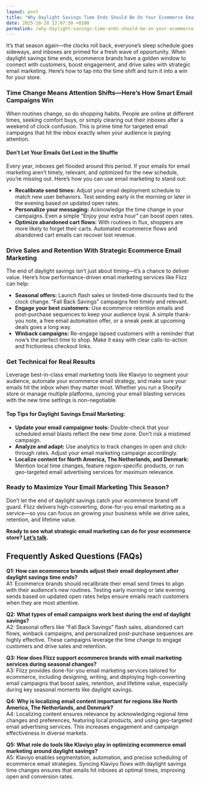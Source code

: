 ```yaml
---
layout: post
title: "Why Daylight Savings Time Ends Should Be On Your Ecommerce Email Marketing Radar"
date: 2025-10-28 12:07:50 +0100
permalink: /why-daylight-savings-time-ends-should-be-on-your-ecommerce-email-marketing-radar/
---
```

It’s that season again—the clocks roll back, everyone’s sleep schedule goes sideways, and inboxes are primed for a fresh wave of opportunity. When daylight savings time ends, ecommerce brands have a golden window to connect with customers, boost engagement, and drive sales with strategic email marketing. Here’s how to tap into the time shift and turn it into a win for your store.

### Time Change Means Attention Shifts—Here’s How Smart Email Campaigns Win

When routines change, so do shopping habits. People are online at different times, seeking comfort buys, or simply clearing out their inboxes after a weekend of clock confusion. This is prime time for targeted email campaigns that hit the inbox exactly when your audience is paying attention.

#### Don’t Let Your Emails Get Lost in the Shuffle

Every year, inboxes get flooded around this period. If your emails for email marketing aren’t timely, relevant, and optimized for the new schedule, you’re missing out. Here’s how you can use email marketing to stand out:

- **Recalibrate send times:** Adjust your email deployment schedule to match new user behaviors. Test sending early in the morning or later in the evening based on updated open rates.
- **Personalize your messaging:** Acknowledge the time change in your campaigns. Even a simple “Enjoy your extra hour” can boost open rates.
- **Optimize abandoned cart flows:** With routines in flux, shoppers are more likely to forget their carts. Automated ecommerce flows and abandoned cart emails can recover lost revenue.

### Drive Sales and Retention With Strategic Ecommerce Email Marketing

The end of daylight savings isn’t just about timing—it’s a chance to deliver value. Here’s how performance-driven email marketing services like Flizz can help:

- **Seasonal offers:** Launch flash sales or limited-time discounts tied to the clock change. “Fall Back Savings” campaigns feel timely and relevant.
- **Engage your best customers:** Use ecommerce retention emails and post-purchase sequences to keep your audience loyal. A simple thank-you note, a free email automation offer, or a sneak peek at upcoming deals goes a long way.
- **Winback campaigns:** Re-engage lapsed customers with a reminder that now’s the perfect time to shop. Make it easy with clear calls-to-action and frictionless checkout links.

### Get Technical for Real Results

Leverage best-in-class email marketing tools like Klaviyo to segment your audience, automate your ecommerce email strategy, and make sure your emails hit the inbox when they matter most. Whether you run a Shopify store or manage multiple platforms, syncing your email blasting services with the new time settings is non-negotiable.

#### Top Tips for Daylight Savings Email Marketing:

- **Update your email campaigner tools:** Double-check that your scheduled email blasts reflect the new time zone. Don’t risk a mistimed campaign.
- **Analyze and adapt:** Use analytics to track changes in open and click-through rates. Adjust your email marketing campaign accordingly.
- **Localize content for North America, The Netherlands, and Denmark:** Mention local time changes, feature region-specific products, or run geo-targeted email advertising services for maximum relevance.

### Ready to Maximize Your Email Marketing This Season?

Don’t let the end of daylight savings catch your ecommerce brand off guard. Flizz delivers high-converting, done-for-you email marketing as a service—so you can focus on growing your business while we drive sales, retention, and lifetime value.

**Ready to see what strategic email marketing can do for your ecommerce store? [Let’s talk](https://flizzgrowth.com/email).**

## Frequently Asked Questions (FAQs)

**Q1: How can ecommerce brands adjust their email deployment after daylight savings time ends?**  
A1: Ecommerce brands should recalibrate their email send times to align with their audience’s new routines. Testing early morning or late evening sends based on updated open rates helps ensure emails reach customers when they are most attentive.

**Q2: What types of email campaigns work best during the end of daylight savings?**  
A2: Seasonal offers like “Fall Back Savings” flash sales, abandoned cart flows, winback campaigns, and personalized post-purchase sequences are highly effective. These campaigns leverage the time change to engage customers and drive sales and retention.

**Q3: How does Flizz support ecommerce brands with email marketing services during seasonal changes?**  
A3: Flizz provides done-for-you email marketing services tailored for ecommerce, including designing, writing, and deploying high-converting email campaigns that boost sales, retention, and lifetime value, especially during key seasonal moments like daylight savings.

**Q4: Why is localizing email content important for regions like North America, The Netherlands, and Denmark?**  
A4: Localizing content ensures relevance by acknowledging regional time changes and preferences, featuring local products, and using geo-targeted email advertising services. This increases engagement and campaign effectiveness in diverse markets.

**Q5: What role do tools like Klaviyo play in optimizing ecommerce email marketing around daylight savings?**  
A5: Klaviyo enables segmentation, automation, and precise scheduling of ecommerce email strategies. Syncing Klaviyo flows with daylight savings time changes ensures that emails hit inboxes at optimal times, improving open and conversion rates.

<script type="application/ld+json">
{
  "@context": "https://schema.org",
  "@type": "BlogPosting",
  "headline": "Why Daylight Savings Time Ends Should Be On Your Ecommerce Email Marketing Radar",
  "description": "Learn how ecommerce brands can leverage the end of daylight savings time with strategic email marketing to boost engagement, sales, and customer retention.",
  "author": {
    "@type": "Person",
    "name": "Flizz"
  },
  "publisher": {
    "@type": "Person",
    "name": "Flizz"
  },
  "datePublished": "2024-06-01",
  "mainEntityOfPage": {
    "@type": "WebPage",
    "@id": "https://flizzgrowth.com/blog/daylight-savings-ecommerce-email-marketing"
  },
  "keywords": "email marketing, ecommerce email marketing, email deployment, abandoned cart flows, Klaviyo email agency, ecommerce retention emails, email campaigns, email marketing services, email blasting services, ecommerce email strategy, post-purchase sequences, winback campaigns, email marketing for Shopify",
  "articleBody": "It’s that season again—the clocks roll back, everyone’s sleep schedule goes sideways, and inboxes are primed for a fresh wave of opportunity. When daylight savings time ends, ecommerce brands have a golden window to connect with customers, boost engagement, and drive sales with strategic email marketing. Here’s how to tap into the time shift and turn it into a win for your store.\n\nTime Change Means Attention Shifts—Here’s How Smart Email Campaigns Win\n\nWhen routines change, so do shopping habits. People are online at different times, seeking comfort buys, or simply clearing out their inboxes after a weekend of clock confusion. This is prime time for targeted email campaigns that hit the inbox exactly when your audience is paying attention.\n\nDon’t Let Your Emails Get Lost in the Shuffle\n\nEvery year, inboxes get flooded around this period. If your emails for email marketing aren’t timely, relevant, and optimized for the new schedule, you’re missing out. Here’s how you can use email marketing to stand out:\n- Recalibrate send times\n- Personalize your messaging\n- Optimize abandoned cart flows\n\nDrive Sales and Retention With Strategic Ecommerce Email Marketing\n\nThe end of daylight savings isn’t just about timing—it’s a chance to deliver value. Here’s how performance-driven email marketing services like Flizz can help:\n- Seasonal offers\n- Engage your best customers\n- Winback campaigns\n\nGet Technical for Real Results\n\nLeverage best-in-class email marketing tools like Klaviyo to segment your audience, automate your ecommerce email strategy, and make sure your emails hit the inbox when they matter most. Whether you run a Shopify store or manage multiple platforms, syncing your email blasting services with the new time settings is non-negotiable.\n\nTop Tips for Daylight Savings Email Marketing:\n- Update your email campaigner tools\n- Analyze and adapt\n- Localize content for North America, The Netherlands, and Denmark\n\nReady to Maximize Your Email Marketing This Season?\n\nDon’t let the end of daylight savings catch your ecommerce brand off guard. Flizz delivers high-converting, done-for-you email marketing as a service—so you can focus on growing your business while we drive sales, retention, and lifetime value."
}
</script>

<script type="application/ld+json">
{
  "@context": "https://schema.org",
  "@type": "FAQPage",
  "mainEntity": [
    {
      "@type": "Question",
      "name": "How can ecommerce brands adjust their email deployment after daylight savings time ends?",
      "acceptedAnswer": {
        "@type": "Answer",
        "text": "Ecommerce brands should recalibrate their email send times to align with their audience’s new routines. Testing early morning or late evening sends based on updated open rates helps ensure emails reach customers when they are most attentive."
      }
    },
    {
      "@type": "Question",
      "name": "What types of email campaigns work best during the end of daylight savings?",
      "acceptedAnswer": {
        "@type": "Answer",
        "text": "Seasonal offers like “Fall Back Savings” flash sales, abandoned cart flows, winback campaigns, and personalized post-purchase sequences are highly effective. These campaigns leverage the time change to engage customers and drive sales and retention."
      }
    },
    {
      "@type": "Question",
      "name": "How does Flizz support ecommerce brands with email marketing services during seasonal changes?",
      "acceptedAnswer": {
        "@type": "Answer",
        "text": "Flizz provides done-for-you email marketing services tailored for ecommerce, including designing, writing, and deploying high-converting email campaigns that boost sales, retention, and lifetime value, especially during key seasonal moments like daylight savings."
      }
    },
    {
      "@type": "Question",
      "name": "Why is localizing email content important for regions like North America, The Netherlands, and Denmark?",
      "acceptedAnswer": {
        "@type": "Answer",
        "text": "Localizing content ensures relevance by acknowledging regional time changes and preferences, featuring local products, and using geo-targeted email advertising services. This increases engagement and campaign effectiveness in diverse markets."
      }
    },
    {
      "@type": "Question",
      "name": "What role do tools like Klaviyo play in optimizing ecommerce email marketing around daylight savings?",
      "acceptedAnswer": {
        "@type": "Answer",
        "text": "Klaviyo enables segmentation, automation, and precise scheduling of ecommerce email strategies. Syncing Klaviyo flows with daylight savings time changes ensures that emails hit inboxes at optimal times, improving open and conversion rates."
      }
    }
  ]
}
</script>
